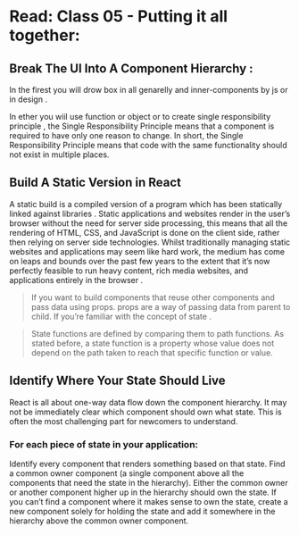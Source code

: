 # Read: Class 05 - Putting it all together:
## Break The UI Into A Component Hierarchy :
 In the firest you will drow box in all genarelly and inner-components by js or in design .

 In ether you wiil use function or object or to create 
 single responsibility principle , the Single Responsibility Principle
  means that a component is required to have only one reason to change. In short, the Single Responsibility Principle means that code with the same functionality should not exist in multiple places.

## Build A Static Version in React

 A  static build is a compiled version of a program which has been statically linked against libraries .
 Static applications and websites render in the user’s browser without the need for server side processing, this means that all the rendering of HTML, CSS, and JavaScript is done on the client side, rather then relying on server side technologies. Whilst traditionally managing static websites and applications may seem like hard work, the medium has come on leaps and bounds over the past few 
 years to the extent that it’s now perfectly feasible to run heavy content, rich media websites, and applications entirely in the browser .

> If you want to build components that reuse other components and pass data using props. props are a way of passing data from parent to child. If you’re familiar with the concept of state .
     
> State functions are defined by comparing them to path functions. As stated before, a state function is a property whose value does not depend on the path taken to reach that specific function or value.

##  Identify Where Your State Should Live 

React is all about one-way data flow down the component hierarchy. It may not be immediately clear which component should own what state. This is often the most challenging part for newcomers to understand.

### For each piece of state in your application:

Identify every component that renders something based on that state.
Find a common owner component (a single component above all the components that need the state in the hierarchy).
Either the common owner or another component higher up in the hierarchy should own the state.
If you can’t find a component where it makes sense to own the state, create a new component solely for holding the state and add it somewhere in the hierarchy above the common owner component.

